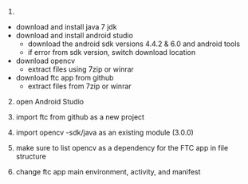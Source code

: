 1)
- download and install java 7 jdk
- download and install android studio
	- download the android sdk versions 4.4.2 & 6.0 and android tools
	- if error from sdk version, switch download location
- download opencv
	- extract files using 7zip or winrar
- download ftc app from github
	- extract files from 7zip or winrar

2) open Android Studio

3) import ftc from github as a new project

4) import opencv -sdk/java as an existing module (3.0.0)

5) make sure to list opencv as a dependency for the FTC app in file structure

6) change ftc app main environment, activity, and manifest
